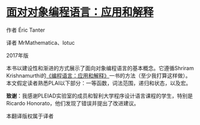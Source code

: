 # [面对对象编程语言：应用和解释](https://users.dcc.uchile.cl/~etanter/ooplai/)

作者 Éric Tanter

译者 MrMathematica、lotuc

2017年版

本书以建设性和渐进的方式展示了面向对象编程语言的基本概念。它遵循Shriram Krishnamurthi的[《编程语言：应用和解释》](https://www.gitbook.com/read/book/lotuc/plai-cn)一书的方法（至少我打算这样做）。本文假定读者熟悉PLAI以下部分：一等函数，词法范围，递归和状态，以及宏。

**致谢**：我感谢PLEIAD实验室的成员和智利大学程序设计语言课程的学生，特别是Ricardo Honorato，他们发现了错误并提出了改进建议。

本翻译版权属于译者
